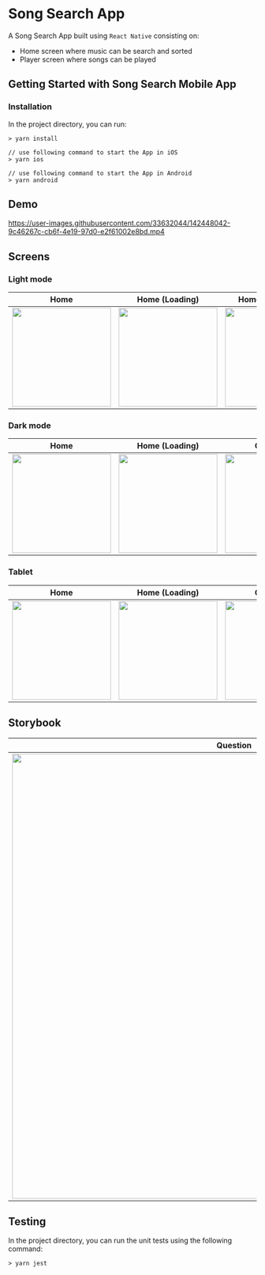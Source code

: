
# Song Search App
A Song Search App built using `React Native` consisting on:
- Home screen where music can be search and sorted
- Player screen where songs can be played

## Getting Started with Song Search Mobile App

### Installation

In the project directory, you can run:

```
> yarn install

// use following command to start the App in iOS
> yarn ios

// use following command to start the App in Android
> yarn android
```

## Demo

https://user-images.githubusercontent.com/33632044/142448042-9c46267c-cb6f-4e19-97d0-e2f61002e8bd.mp4



## Screens
### Light mode
| Home  | Home (Loading) | Home (No Results) | Home (Results) | Player |
| ------------- | ------------- | ------------- | ------------- |  ------------- |
| <img src="https://user-images.githubusercontent.com/33632044/141344921-c5708372-2869-485c-b246-c7aaf98ae3ec.png" width="200">  | <img src="https://user-images.githubusercontent.com/33632044/141345127-4a76f535-09e0-4818-8802-8c87ba9a617c.png" width="200">  |<img src="https://user-images.githubusercontent.com/33632044/141370435-5400d896-2b6e-4e28-95c5-634cc35ce6a9.png" width="200">  | <img src="https://user-images.githubusercontent.com/33632044/141345084-69ac61e7-caf7-48ee-95b0-81bd039cbc8a.png" width="200">  |


### Dark mode
| Home  | Home (Loading) | Questions  | Results |
| ------------- | ------------- | ------------- | ------------- |
| <img src="https://user-images.githubusercontent.com/33632044/141347385-4afbe72e-c1b0-4f01-af99-71e720c6b1b4.png" width="200">  | <img src="https://user-images.githubusercontent.com/33632044/141347427-bcfc4307-a4d1-47c9-8875-4bc227eb1717.png" width="200">  |<img src="https://user-images.githubusercontent.com/33632044/141347490-d476cf20-b5bb-4ad4-a18d-f7d234ac8cec.png" width="200">  | <img src="https://user-images.githubusercontent.com/33632044/141347555-30ff1312-8aeb-42d5-b842-261108ba3a75.png" width="200">  |

### Tablet
| Home  | Home (Loading) | Questions  | Results |
| ------------- | ------------- | ------------- | ------------- |
| <img src="https://user-images.githubusercontent.com/33632044/141370582-e005f080-c34e-4c69-885b-c6e2c12eb821.png" width="200">  | <img src="https://user-images.githubusercontent.com/33632044/141370640-b81f5e0b-69b2-46ea-af28-177da32850ae.png" width="200">  |<img src="https://user-images.githubusercontent.com/33632044/141370754-69dc91cd-2dcd-40cc-b364-d5a11ec84784.png" width="200">  | <img src="https://user-images.githubusercontent.com/33632044/141370811-dcce1294-fc16-4a4c-870a-05b74d36c60a.png" width="200">  |


## Storybook

| Question  | Thumbnail Question |
| ------------- | ------------- | 
| <img src="https://user-images.githubusercontent.com/33632044/141371999-33dbfca6-cae9-4e86-b660-7d9f1b74f034.gif" width="900">  | <img src="https://user-images.githubusercontent.com/33632044/141344439-228b909e-5744-40c1-8ae4-b96c70749891.gif" width="900">  |


## Testing

In the project directory, you can run the unit tests using the following command:

```
> yarn jest
```
